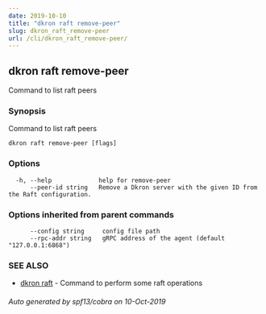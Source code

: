 ```yaml
---
date: 2019-10-10
title: "dkron raft remove-peer"
slug: dkron_raft_remove-peer
url: /cli/dkron_raft_remove-peer/
---
```

## dkron raft remove-peer

Command to list raft peers

### Synopsis

Command to list raft peers

```
dkron raft remove-peer [flags]
```

### Options

```
  -h, --help             help for remove-peer
      --peer-id string   Remove a Dkron server with the given ID from the Raft configuration.
```

### Options inherited from parent commands

```
      --config string     config file path
      --rpc-addr string   gRPC address of the agent (default "127.0.0.1:6868")
```

### SEE ALSO

* [dkron raft](/cli/dkron_raft/)	 - Command to perform some raft operations

###### Auto generated by spf13/cobra on 10-Oct-2019
